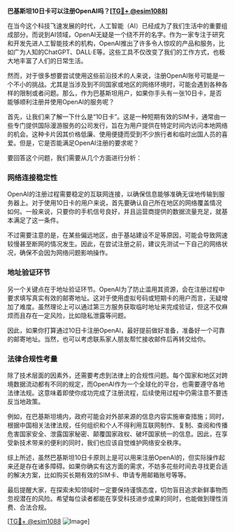 **巴基斯坦10日卡可以注册OpenAI吗？[[TG💪+ @esim1088](https://t.me/s/esim1088)]**

在当今这个科技飞速发展的时代，人工智能（AI）已经成为了我们生活中的重要组成部分。而说到AI领域，OpenAI无疑是一个绕不开的名字。作为一家专注于研究和开发先进人工智能技术的机构，OpenAI推出了许多令人惊叹的产品和服务，比如广为人知的ChatGPT、DALL·E等。这些工具不仅改变了我们的工作方式，也极大地丰富了人们的日常生活。

然而，对于很多想要尝试使用这些前沿技术的人来说，注册OpenAI账号可能是一个不小的挑战。尤其是当涉及到不同国家或地区的网络环境时，可能会遇到各种各样的限制或者问题。那么，作为巴基斯坦用户，如果你手头有一张10日卡，是否能够顺利注册并使用OpenAI的服务呢？

首先，让我们来了解一下什么是“10日卡”。这是一种短期有效的SIM卡，通常由一些专门提供国际漫游服务的公司发行，旨在为用户提供在特定时间内访问本地网络的机会。这种卡片因其价格低廉、使用便捷而受到不少旅行者和临时出国人员的喜爱。但是，它是否能满足OpenAI注册的要求呢？

要回答这个问题，我们需要从几个方面进行分析：

### 网络连接稳定性

OpenAI的注册过程需要稳定的互联网连接，以确保信息能够准确无误地传输到服务器上。对于使用10日卡的用户来说，首先要确认自己所在地区的网络覆盖情况如何。一般来说，只要你的手机信号良好，并且运营商提供的数据流量充足，就基本满足了这一条件。

不过需要注意的是，在某些偏远地区，由于基站建设不足等原因，可能会导致网速较慢甚至断网的情况发生。因此，在尝试注册之前，建议先测试一下自己的网络状况，确保不会因为网络问题影响操作。

### 地址验证环节

另一个关键点在于地址验证环节。OpenAI为了防止滥用其资源，会在注册过程中要求填写真实有效的邮寄地址。这对于使用虚拟号码或短期卡的用户而言，无疑增加了难度。虽然理论上可以通过第三方服务获取临时地址来完成验证，但这不仅麻烦而且存在一定风险，比如隐私泄露等问题。

因此，如果你打算通过10日卡注册OpenAI，最好提前做好准备，准备好一个可靠的邮寄地址。当然，也可以考虑联系家人朋友帮忙接收邮件后再转交给你。

### 法律合规性考量

除了技术层面的因素外，还需要考虑到法律上的合规性问题。每个国家和地区对跨境数据流动都有不同的规定，而OpenAI作为一个全球化的平台，也需要遵守各地法律法规。这意味着即使你成功完成了注册流程，后续使用过程中仍需注意不要违反当地政策。

例如，在巴基斯坦境内，政府可能会对外部来源的信息内容实施审查措施；同时，根据中国相关法律法规，任何组织和个人不得利用互联网制作、复制、查阅和传播危害国家安全、泄露国家秘密、颠覆国家政权、破坏国家统一的信息。因此，在享受新技术带来的便利的同时，我们也应该自觉维护网络安全秩序。

综上所述，虽然巴基斯坦10日卡原则上是可以用来注册OpenAI的，但实际操作起来还是存在诸多障碍。如果你确实有这方面的需求，不妨多花些时间去寻找更合适的解决方案，比如购买长期有效的SIM卡、申请专用邮箱账号等等。

最后提醒大家，在探索未知领域时一定要保持谨慎态度，切勿盲目追求新鲜事物而忽视潜在的风险。希望每位读者都能在享受科技进步成果的同时，也能做到理性消费、合法合规。

[[TG💪+ @esim1088](https://t.me/s/esim1088) ![Image](https://i.postimg.cc/4NQfJmqS/Snipaste-2025-05-13-00-14-12.png)]